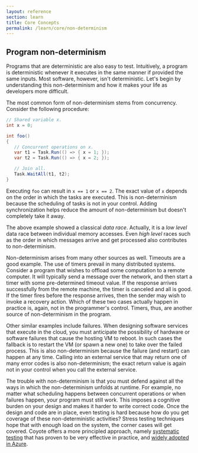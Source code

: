 ```yaml
---
layout: reference
section: learn
title: Core Concepts
permalink: /learn/core/non-determinism
---
```


## Program non-determinism

Programs that are deterministic are also easy to test. Intuitively, a program is deterministic
whenever it executes in the same manner if provided the same inputs. Most software, however, isn't
deterministic. Let's begin by understanding this non-determinism and how it makes your life as
developers more difficult.

The most common form of non-determinism stems from concurrency. Consider the following procedure:

```c#
// Shared variable x.
int x = 0;

int foo()
{
   // Concurrent operations on x.
   var t1 = Task.Run(() => { x = 1; });
   var t2 = Task.Run(() => { x = 2; });

   // Join all.
   Task.WaitAll(t1, t2);
}
```

Executing `foo` can result in `x == 1` or `x == 2`. The exact value of `x` depends on the order in
which the tasks are executed. This is non-determinism because the scheduling of tasks is not in your
control. Adding synchronization helps reduce the amount of non-determinism but doesn't completely
take it away.

The above example showed a classical _data race_. Actually, it is a _low level_ data race between
individual memory accesses. Even _high level_ races such as the order in which messages arrive and
get processed also contributes to non-determinism.

Non-determinism arises from many other sources as well. Timeouts are a good example. The use of
timers prevail in many distributed systems. Consider a program that wishes to offload some
computation to a remote computer. It will typically send a message over the network, and then start
a timer with some pre-determined timeout value. If the response arrives successfully from the remote
machine, the timer is canceled and all is good. If the timer fires before the response arrives, then
the sender may wish to invoke a recovery action. Which of these two cases actually happen in
practice is, again, not in the programmer's control. Timers, thus, are another source of
non-determinism in the program.

Other similar examples include failures. When designing software services that execute in the cloud,
you must anticipate the possibility of hardware or software failures that cause the hosting VM to
reboot. In such cases the fallback is to restart the VM (or spawn a new one) to take over the failed
process. This is also non-determinism because the failure (and restart) can happen at any time.
Calling into an external service that may return one of many error codes is also non-determinism;
the exact return value is again not in your control when you call the external service.

The trouble with non-determinism is that you must defend against all the ways in which the
non-determinism unfolds at runtime. For example, no matter what scheduling happens between
concurrent operations or when failures happen, your program must still work. This imposes a cognitive
burden on your design and makes it harder to write correct code. Once the design and code are in
place, even testing is hard because how do you get coverage of these non-deterministic activities?
Stress testing techniques hope that with enough load on the system, the corner cases will get
covered. Coyote offers a more principled approach, namely [systematic
testing](../core/systematic-testing) that has proven to be very effective in practice, and
[widely adopted in Azure](../../case-studies/azure-batch-service).
